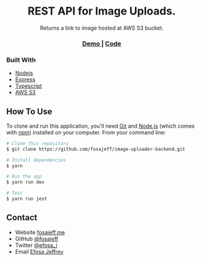 <h1 align="center">REST API for Image Uploads.</h1>

<div align="center">
   Returns a link to image hosted at AWS S3 bucket.
</div>

<div align="center">
  <h3>
    <a href="https://peejay-image-uploader.netlify.app/">
      Demo
    </a>
    <span> | </span>
    <a href="https://github.com/fosajeff/image-uploader-backend">
      Code
    </a>
  </h3>
</div>


### Built With

<!-- This section should list any major frameworks that you built your project using. Here are a few examples.-->

- [Nodejs](https://nodejs.org/)
- [Express](https://expressjs.com/)
- [Typescript](https://typescriptlang.org)
- [AWS S3](https://aws.amazon.com/s3/)


## How To Use

<!-- Example: -->

To clone and run this application, you'll need [Git](https://git-scm.com) and [Node.js](https://nodejs.org/en/download/) (which comes with [npm](http://npmjs.com)) installed on your computer. From your command line:

```bash
# Clone this repository
$ git clone https://github.com/fosajeff/image-uploader-backend.git

# Install dependencies
$ yarn

# Run the app
$ yarn run dev

# Test
$ yarn run jest
```

## Contact

- Website [fosajeff.me](https://fosajeff.me)
- GitHub [@fosajeff](https://github.com/fosajeff)
- Twitter [@efosa_j](https://twitter.com/efosa_j)
- Email [Efosa Jeffrey](mailto:okoobohefosa@gmail.com)
